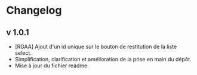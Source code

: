 Changelog
====================================================================

v 1.0.1
--------------------------------------------------------------------

- [RGAA] Ajout d'un id unique sur le bouton de restitution de la liste select.
- Simplification, clarification et amélioration de la prise en main du dépôt.
- Mise à jour du fichier readme.